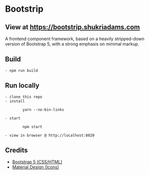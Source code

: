 # Bootstrip

## View at https://bootstrip.shukriadams.com

A frontend component framework, based on a heavily stripped-down version of Bootstrap 5, with a strong emphasis on minimal markup.

## Build

    - npm run build

## Run locally

    - clone this repo
    - install

            yarn --no-bin-links

    - start

            npm start

    - view in browser @ http://localhost:8020

## Credits

- [Bootstrap 5 (CSS/HTML)](https://github.com/twbs/bootstrap)
- [Material Design (Icons)](https://material.io) 
